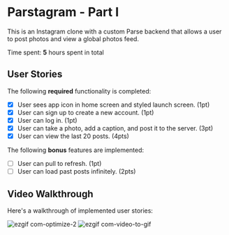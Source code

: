 # Parstagram - Part I

This is an Instagram clone with a custom Parse backend that allows a user to post photos and view a global photos feed.

Time spent: **5** hours spent in total

## User Stories

The following **required** functionality is completed:

- [X] User sees app icon in home screen and styled launch screen. (1pt)
- [X] User can sign up to create a new account. (1pt)
- [X] User can log in. (1pt)
- [X] User can take a photo, add a caption, and post it to the server. (3pt)
- [X] User can view the last 20 posts. (4pts)

The following **bonus** features are implemented:

- [ ] User can pull to refresh. (1pt)
- [ ] User can load past posts infinitely. (2pts)

## Video Walkthrough

Here's a walkthrough of implemented user stories:

![ezgif com-optimize-2](https://user-images.githubusercontent.com/66151630/137063011-75332111-3bae-454e-aa65-33209fa566e8.gif)
![ezgif com-video-to-gif](https://user-images.githubusercontent.com/66151630/137063034-67029965-4cc9-4f2f-9239-53d5e8938453.gif)
